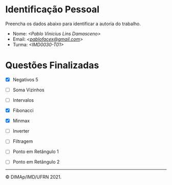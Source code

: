 ﻿# Identificação Pessoal

Preencha os dados abaixo para identificar a autoria do trabalho.

- Nome: *\<Pablo Vinicius Lins Damasceno>*
- Email: *\<pablofacex@gmail.com>*
- Turma: *\<IMD0030-T01>*

# Questões Finalizadas

- [x] Negativos 5
- [ ] Soma Vizinhos
- [ ] Intervalos
- [x] Fibonacci
- [x] Minmax
- [ ] Inverter
- [ ] Filtragem
- [ ] Ponto em Retângulo 1
- [ ] Ponto em Retângulo 2


--------
&copy; DIMAp/IMD/UFRN 2021.
